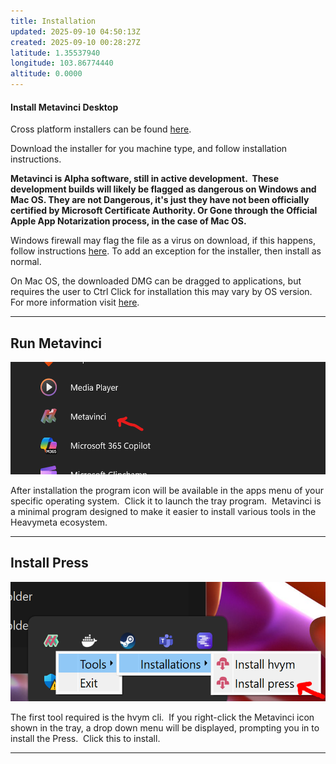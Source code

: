 ```yaml
---
title: Installation
updated: 2025-09-10 04:50:13Z
created: 2025-09-10 00:28:27Z
latitude: 1.35537940
longitude: 103.86774440
altitude: 0.0000
---
```


#### Install Metavinci Desktop

Cross platform installers can be found [here](https://github.com/inviti8/metavinci/releases).

Download the installer for you machine type, and follow installation instructions.

**Metavinci is Alpha software, still in active development.  These development builds will likely be flagged as dangerous on Windows and Mac OS. They are not Dangerous, it's just they have not been officially certified by Microsoft Certificate Authority. Or Gone through the Official Apple App Notarization process, in the case of Mac OS.**

Windows firewall may flag the file as a virus on download, if this happens, follow instructions [here](https://learn.microsoft.com/en-us/answers/questions/3187645/how-to-add-an-exception-to-windows-defender?forum=windows-all&referrer=answers). To add an exception for the installer, then install as normal.

On Mac OS, the downloaded DMG can be dragged to applications, but requires the user to Ctrl Click for installation this may vary by OS version.  For more information visit [here](https://support.apple.com/en-us/102445).

* * *

## Run Metavinci

<img src="../../_resources/metavinci_app_menu.png" alt="metavinci_app_menu.png" width="538" height="180" class="jop-noMdConv">

After installation the program icon will be available in the apps menu of your specific operating system.  Click it to launch the tray program.  Metavinci is a minimal program designed to make it easier to install various tools in the Heavymeta ecosystem.

* * *

## Install Press

<img src="../../_resources/install_press.png" alt="install_press.png" width="537" height="191" class="jop-noMdConv">

The first tool required is the hvym cli.  If you right-click the Metavinci icon shown in the tray, a drop down menu will be displayed, prompting you in to install the Press.  Click this to install.

* * *